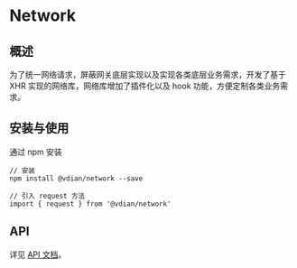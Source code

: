 # Network

## 概述

为了统一网络请求，屏蔽网关底层实现以及实现各类底层业务需求，开发了基于 XHR 实现的网络库，网络库增加了插件化以及 hook 功能，方便定制各类业务需求。

## 安装与使用

通过 npm 安装

```
// 安装
npm install @vdian/network --save

// 引入 request 方法
import { request } from '@vdian/network'
```

## API

详见 [API 文档](https://gitlab.vdian.net/v-components/sheer/blob/master/packages/network/docs/api.md)。
